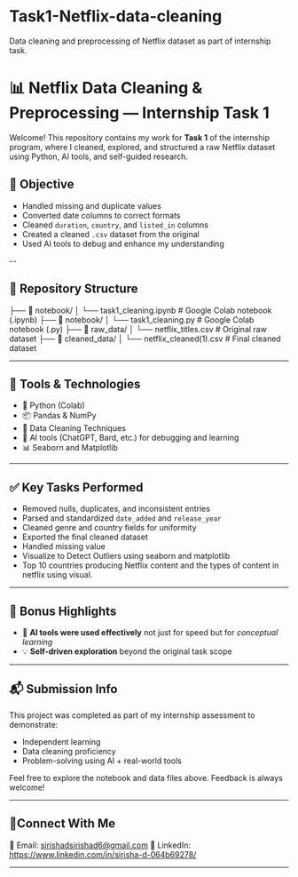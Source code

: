 # Task1-Netflix-data-cleaning
Data cleaning and preprocessing of Netflix dataset as part of internship task.

# 📊 Netflix Data Cleaning & Preprocessing — Internship Task 1

Welcome! This repository contains my work for **Task 1** of the internship program, where I cleaned, explored, and structured a raw Netflix dataset using Python, AI tools, and self-guided research.

## 🎯 Objective

- Handled missing and duplicate values
- Converted date columns to correct formats
- Cleaned `duration`, `country`, and `listed_in` columns
- Created a cleaned `.csv` dataset from the original
- Used AI tools to debug and enhance my understanding

--

## 📁 Repository Structure
├── 📂 notebook/ │ └── task1_cleaning.ipynb # Google Colab notebook (.ipynb)
├── 📂 notebook/ │ └── task1_cleaning.py # Google Colab notebook (.py)
├── 📂 raw_data/ │ └── netflix_titles.csv # Original raw dataset
├── 📂 cleaned_data/ │ └── netflix_cleaned(1).csv # Final cleaned dataset 


---

## 🔧 Tools & Technologies

- 🐍 Python (Colab)
- 📦 Pandas & NumPy
- 🧹 Data Cleaning Techniques
- 🤖 AI tools (ChatGPT, Bard, etc.) for debugging and learning
- 📊   Seaborn and Matplotlib

---

## ✅ Key Tasks Performed

- Removed nulls, duplicates, and inconsistent entries
- Parsed and standardized `date_added` and `release_year`
- Cleaned genre and country fields for uniformity
- Exported the final cleaned dataset
- Handled missing value
- Visualize to Detect Outliers using seaborn and matplotlib
- Top 10 countries producing Netflix content and the types of content in netflix using visual.

---

## 🌟 Bonus Highlights

- 📌 **AI tools were used effectively** not just for speed but for *conceptual learning*
- 💡 **Self-driven exploration** beyond the original task scope

---

## 📬 Submission Info

This project was completed as part of my internship assessment to demonstrate:
- Independent learning
- Data cleaning proficiency
- Problem-solving using AI + real-world tools

Feel free to explore the notebook and data files above. Feedback is always welcome!

---

 ## 🤝Connect With Me

📧 Email: sirishadsirishad6@gmail.com 
🔗 LinkedIn: https://www.linkedin.com/in/sirisha-d-064b69278/


---





